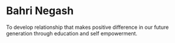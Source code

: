 # Bahri Negash

To develop relationship that makes positive difference in our future generation through education and self empowerment.
